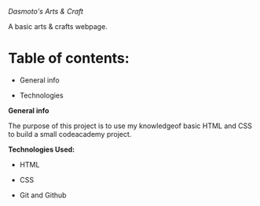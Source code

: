 _Dasmoto's Arts & Craft_

A basic arts & crafts webpage.

# Table of contents:

* General info

* Technologies


**General info**

The purpose of this project is to use my knowledgeof basic HTML and CSS to build a small codeacademy project.

**Technologies Used:**

* HTML

* CSS

* Git and Github

